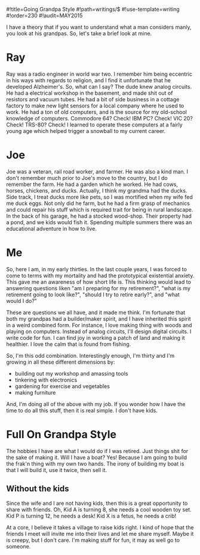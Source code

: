 #!title=Going Grandpa Style
#!path=writings/$
#!use-template=writing
#!order=230
#!audit=MAY2015

I have a theory that if you want to understand what a man considers manly, you look at his grandpas. So, let's take a brief look at mine.

# Ray

Ray was a radio engineer in world war two. I remember him being eccentric in his ways with regards to religion, and I find it unfortunate that he developed Alzheimer's. So, what can I say? The dude knew analog circuits. He had a electrical workshop in the basement, and made shit out of resistors and vacuum tubes. He had a bit of side business in a cottage factory to make new light sensors for a local company where he used to work. He had a ton of old computers, and is the source for my old-school knowledge of computers. Commodore 64? Check! IBM PC? Check! VIC 20? Check! TRS-80? Check! I learned to operate these computers at a fairly young age which helped trigger a snowball to my current career.

# Joe

Joe was a veteran, rail road worker, and farmer. He was also a kind man. I don't remember much prior to Joe's move to the country, but I do remember the farm. He had a garden which he worked. He had cows, horses, chickens, and ducks. Actually, I think my grandma had the ducks. Side track, I treat ducks more like pets, so I was mortified when my wife fed me duck eggs. Not only did he farm, but he had a firm grasp of mechanics and could repair his stuff which is required trait for being in rural landscape. In the back of his garage, he had a stocked wood-shop. Their property had a pond, and we kids would fish it. Spending multiple summers there was an educational adventure in how to live.

# Me

So, here I am, in my early thirties. In the last couple years, I was forced to come to terms with my mortality and had the prototypical existential anxiety. This gave me an awareness of how short life is. This thinking would lead to answering questions liken "am I preparing for my retirement?", "what is my retirement going to look like?", "should I try to retire early?", and "what would I do?"

These are questions we all have, and it made me think. I'm fortunate that both my grandpas had a builder/maker spirit, and I have inherited this spirit in a weird combined form. For instance, I love making thing with woods and playing on computers. Instead of analog circuits, I'll design digital circuits. I write code for fun. I can find joy in working a patch of land and making it healthier. I love the calm that is found from fishing.

So, I'm this odd combination. Interestingly enough, I'm thirty and I'm growing in all these different dimensions by:

* building out my workshop and amassing tools
* tinkering with electronics
* gardening for exercise and vegetables
* making furniture

And, I'm doing all of the above with my job. If you wonder how I have the time to do all this stuff, then it is real simple. I don't have kids.

# Full On Grandpa Style

The hobbies I have are what I would do if I was retired. Just things shit for the sake of making it. Will I have a boat? Yes! Because I am going to build the frak'n thing with my own two hands. The irony of building my boat is that I will build it, use it twice, then sell it.

## Without the kids

Since the wife and I are not having kids, then this is a great opportunity to share with friends. Oh, Kid A is turning 8, she needs a cool wooden toy set. Kid P is turning 12, he needs a desk! Kid X is a fetus, he needs a crib!

At a core, I believe it takes a village to raise kids right. I kind of hope that the friends I meet will invite me into their lives and let me share myself. Maybe it is creepy, but I don't care. I'm making stuff for fun, it may as well go to someone.
